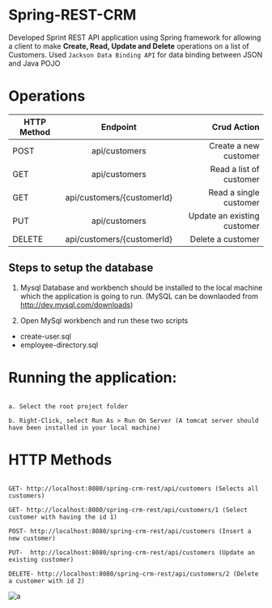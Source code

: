 # Spring-REST-CRM

Developed Sprint REST API application using Spring framework for allowing a client to make **Create, Read, Update and Delete** operations on a list of Customers. Used `Jackson Data Binding API` for data binding between JSON and Java POJO  

# Operations

| HTTP Method        | Endpoint           | Crud Action  |
| ------------- |:-------------:| -----:|
| POST     | api/customers | Create a new customer  |
| GET      | api/customers      |   Read a list of customer |
| GET      | api/customers/{customerId}      |   Read a single customer |
| PUT | api/customers     |    Update an existing customer   |
| DELETE | api/customers/{customerId} | Delete a customer |



## Steps to setup the database

1. Mysql Database and workbench should be installed to the local machine which the application is going to run. (MySQL can be downlaoded from http://dev.mysql.com/downloads)

2. Open MySql workbench and run these two scripts 
- create-user.sql
- employee-directory.sql


# Running the application:
```

a. Select the root project folder

b. Right-Click, select Run As > Run On Server (A tomcat server should have been installed in your local machine)
```

# HTTP Methods
```

GET- http://localhost:8080/spring-crm-rest/api/customers (Selects all customers)

GET- http://localhost:8080/spring-crm-rest/api/customers/1 (Select customer with having the id 1)

POST- http://localhost:8080/spring-crm-rest/api/customers (Insert a new customer)

PUT-  http://localhost:8080/spring-crm-rest/api/customers (Update an existing customer)

DELETE- http://localhost:8080/spring-crm-rest/api/customers/2 (Delete a customer with id 2)

```

![a](https://user-images.githubusercontent.com/26305085/63658429-7b4a9880-c778-11e9-86fb-430518ccd670.gif)
